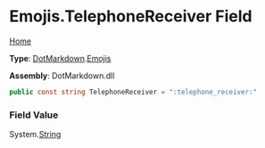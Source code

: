 # Emojis\.TelephoneReceiver Field

[Home](../../../README.md)

**Type**: [DotMarkdown](../../README.md)\.[Emojis](../README.md)

**Assembly**: DotMarkdown\.dll

```csharp
public const string TelephoneReceiver = ":telephone_receiver:"
```

### Field Value

System\.[String](https://docs.microsoft.com/en-us/dotnet/api/system.string)